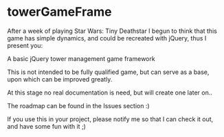 towerGameFrame
==============

After a week of playing Star Wars: Tiny Deathstar I begun to think that this game has simple dynamics, and could be recreated with jQuery, thus I present you:

A basic jQuery tower management game framework

This is not intended to be fully qualified game, but can serve as a base, upon which can be improved greatly.

At this stage no real documentation is need, but will create one later on..

The roadmap can be found in the Issues section :)

If you use this in your project, please notify me so that I can check it out, and have some fun with it ;)